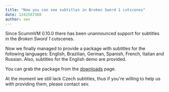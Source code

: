 ```yaml
---
title: "Now you can see subtitles in Broken Sword 1 cutscenes"
date: 1242567360
author: sev
---
```


Since ScummVM 0.10.0 there has been unannounced support for subtitles in the *Broken Sword 1* cutscenes.

Now we finally managed to provide a package with subtitles for the following languages: English, Brazilian, German, Spanish, French, Italian and Russian. Also, subtitles for the English demo are provided.

You can grab the package from the [downloads](/downloads/#extras) page.

At the moment we still lack Czech subtitles, thus if you're willing to help us with providing them, please contact sev.
